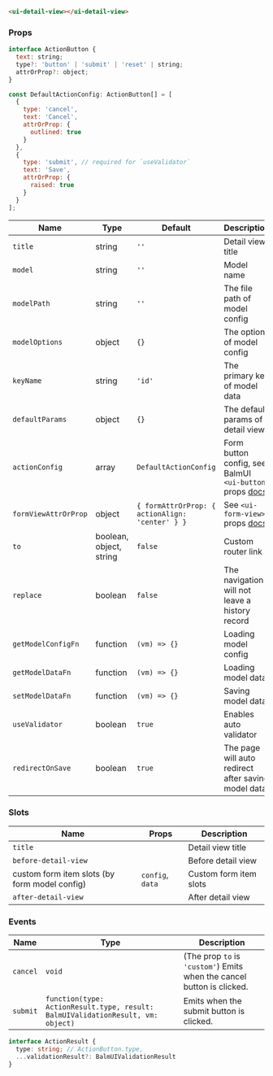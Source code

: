 ```html
<ui-detail-view></ui-detail-view>
```

### Props

```js
interface ActionButton {
  text: string;
  type?: 'button' | 'submit' | 'reset' | string;
  attrOrProp?: object;
}

const DefaultActionConfig: ActionButton[] = [
  {
    type: 'cancel',
    text: 'Cancel',
    attrOrProp: {
      outlined: true
    }
  },
  {
    type: 'submit', // required for `useValidator`
    text: 'Save',
    attrOrProp: {
      raised: true
    }
  }
];
```

| Name                 | Type                    | Default                                         | Description                                                                                                |
| -------------------- | ----------------------- | ----------------------------------------------- | ---------------------------------------------------------------------------------------------------------- |
| `title`              | string                  | `''`                                            | Detail view title                                                                                          |
| `model`              | string                  | `''`                                            | Model name                                                                                                 |
| `modelPath`          | string                  | `''`                                            | The file path of model config                                                                              |
| `modelOptions`       | object                  | `{}`                                            | The options of model config                                                                                |
| `keyName`            | string                  | `'id'`                                          | The primary key of model data                                                                              |
| `defaultParams`      | object                  | `{}`                                            | The default params of detail view                                                                          |
| `actionConfig`       | array                   | `DefaultActionConfig`                           | Form button config, see BalmUI `<ui-button>` props [docs](https://v8.material.balmjs.com/#/general/button) |
| `formViewAttrOrProp` | object                  | `{ formAttrOrProp: { actionAlign: 'center' } }` | See `<ui-form-view>` props [docs](/#/components/form-view)                                                 |
| `to`                 | boolean, object, string | `false`                                         | Custom router link                                                                                         |
| `replace`            | boolean                 | `false`                                         | The navigation will not leave a history record                                                             |
| `getModelConfigFn`   | function                | `(vm) => {}`                                    | Loading model config                                                                                       |
| `getModelDataFn`     | function                | `(vm) => {}`                                    | Loading model data                                                                                         |
| `setModelDataFn`     | function                | `(vm) => {}`                                    | Saving model data                                                                                          |
| `useValidator`       | boolean                 | `true`                                          | Enables auto validator                                                                                     |
| `redirectOnSave`     | boolean                 | `true`                                          | The page will auto redirect after saving model data                                                        |

### Slots

| Name                                          | Props            | Description            |
| --------------------------------------------- | ---------------- | ---------------------- |
| `title`                                       |                  | Detail view title      |
| `before-detail-view`                          |                  | Before detail view     |
| custom form item slots (by form model config) | `config`, `data` | Custom form item slots |
| `after-detail-view`                           |                  | After detail view      |

### Events

| Name     | Type                                                                            | Description                                                            |
| -------- | ------------------------------------------------------------------------------- | ---------------------------------------------------------------------- |
| `cancel` | `void`                                                                          | (The prop `to` is `'custom'`) Emits when the cancel button is clicked. |
| `submit` | `function(type: ActionResult.type, result: BalmUIValidationResult, vm: object)` | Emits when the submit button is clicked.                               |

```ts
interface ActionResult {
  type: string; // ActionButton.type,
  ...validationResult?: BalmUIValidationResult
}
```
